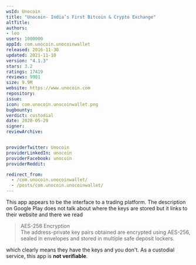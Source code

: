 ```yaml
---
wsId: Unocoin
title: "Unocoin- India’s First Bitcoin & Crypto Exchange"
altTitle: 
authors:
- leo
users: 1000000
appId: com.unocoin.unocoinwallet
released: 2016-11-30
updated: 2021-11-10
version: "4.1.3"
stars: 3.2
ratings: 17419
reviews: 9981
size: 9.9M
website: https://www.unocoin.com
repository: 
issue: 
icon: com.unocoin.unocoinwallet.png
bugbounty: 
verdict: custodial
date: 2020-05-29
signer: 
reviewArchive:


providerTwitter: Unocoin
providerLinkedIn: unocoin
providerFacebook: unocoin
providerReddit: 

redirect_from:
  - /com.unocoin.unocoinwallet/
  - /posts/com.unocoin.unocoinwallet/
---
```



This app appears to be the interface to a trading platform. The description on
Google Play does not talk about where the keys are stored but it links to their
website and there we read

> AES-256 Encryption<br>
  The address-private key pairs obtained are encrypted using AES-256, sealed in
  envelopes and stored in multiple safe deposit lockers.

which clearly means they have the keys and you don't. As a custodial service,
this app is **not verifiable**.
